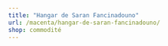 ```yaml
---
title: "Hangar de Saran Fancinadouno"
url: /macenta/hangar-de-saran-fancinadouno/
shop: commodité
---
```

